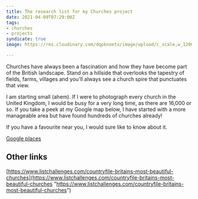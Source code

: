 ```yaml
---
title: The research list for my Churches project
date: 2021-04-09T07:29:00Z
tags:
- churches
- projects
syndicate: true
image: https://res.cloudinary.com/dqpknoetx/image/upload/c_scale,w_1200/v1616773339/_DSC8943_xih0oi.jpg

---
```

Churches have always been a fascination and how they have become part of the British landscape. Stand on a hillside that overlooks the tapestry of fields, farms, villages and you'll always see a church spire that punctuates that view.

I am starting small (ahem). If I were to photograph every church in the United Kingdom, I would be busy for a very long time, as there are 16,000 or so. If you take a peek at my Google map below, I have started with a more manageable area but have found hundreds of churches already!

If you have a favourite near you, I would sure like to know about it.

[Google places](https://www.google.com/maps/placelists/list/Y_MFzGg0RJ-pyoVCBzqErA)

## Other links

[https://www.listchallenges.com/countryfile-britains-most-beautiful-churches](https://www.listchallenges.com/countryfile-britains-most-beautiful-churches "https://www.listchallenges.com/countryfile-britains-most-beautiful-churches")